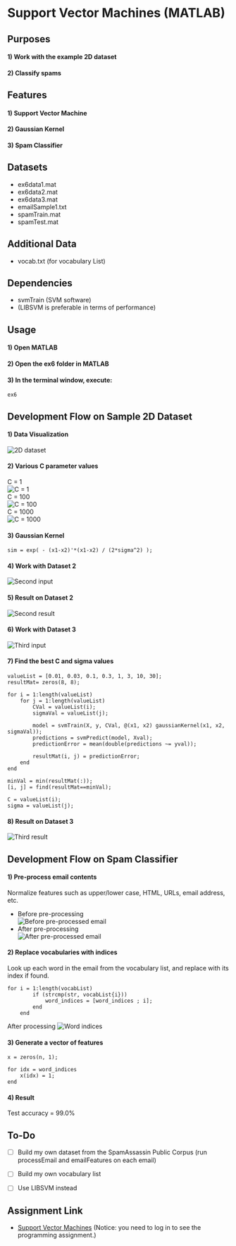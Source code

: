 # Support Vector Machines (MATLAB)


## Purposes
#### 1) Work with the example 2D dataset
#### 2) Classify spams


## Features
#### 1) Support Vector Machine
#### 2) Gaussian Kernel
#### 3) Spam Classifier


## Datasets
- ex6data1.mat
- ex6data2.mat
- ex6data3.mat
- emailSample1.txt
- spamTrain.mat
- spamTest.mat


## Additional Data
- vocab.txt (for vocabulary List)


## Dependencies
- svmTrain (SVM software)
- (LIBSVM is preferable in terms of performance)


## Usage
#### 1) Open MATLAB
#### 2) Open the ex6 folder in MATLAB
#### 3) In the terminal window, execute:  
```
ex6
```


## Development Flow on Sample 2D Dataset
#### 1) Data Visualization
![2D dataset](img/data-2d.jpg)

#### 2) Various C parameter values
C = 1  
![C = 1](img/c=1.jpg)  
C = 100  
![C = 100](img/c=1.jpg)  
C = 1000  
![C = 1000](img/c=1000.jpg)  

#### 3) Gaussian Kernel
```
sim = exp( - (x1-x2)'*(x1-x2) / (2*sigma^2) );
```

#### 4) Work with Dataset 2
![Second input](img/input2.jpg)

#### 5) Result on Dataset 2
![Second result](img/result2.jpg)

#### 6) Work with Dataset 3
![Third input](img/input3.jpg)

#### 7) Find the best C and sigma values
```
valueList = [0.01, 0.03, 0.1, 0.3, 1, 3, 10, 30];
resultMat= zeros(8, 8);

for i = 1:length(valueList)
    for j = 1:length(valueList)
        CVal = valueList(i);
        sigmaVal = valueList(j);

        model = svmTrain(X, y, CVal, @(x1, x2) gaussianKernel(x1, x2, sigmaVal));
        predictions = svmPredict(model, Xval);
        predictionError = mean(double(predictions ~= yval));

        resultMat(i, j) = predictionError;
    end
end

minVal = min(resultMat(:));
[i, j] = find(resultMat==minVal);

C = valueList(i);
sigma = valueList(j);
```

#### 8) Result on Dataset 3
![Third result](img/result3.jpg)


## Development Flow on Spam Classifier
#### 1) Pre-process email contents
Normalize features such as upper/lower case, HTML, URLs, email address, etc.
- Before pre-processing  
![Before pre-processed email](img/email_before.jpg)  
- After pre-processing  
![After pre-processed email](img/email_after.jpg) 

#### 2) Replace vocabularies with indices
Look up each word in the email from the vocabulary list, and replace with its index if found.
```
for i = 1:length(vocabList)
        if (strcmp(str, vocabList{i}))
            word_indices = [word_indices ; i];
        end
    end
```
After processing
![Word indices](img/word_indices.jpg)
#### 3) Generate a vector of features
```
x = zeros(n, 1);

for idx = word_indices
    x(idx) = 1;
end
```
#### 4) Result
Test accuracy = 99.0%


## To-Do
- [ ] Build my own dataset from the SpamAssassin Public Corpus (run processEmail and emailFeatures on each email)
- [ ] Build my own vocabulary list
- [ ] Use LIBSVM instead


## Assignment Link
- [Support Vector Machines](https://www.coursera.org/learn/machine-learning/programming/e4hZk/support-vector-machines) 
(Notice: you need to log in to see the programming assignment.)

